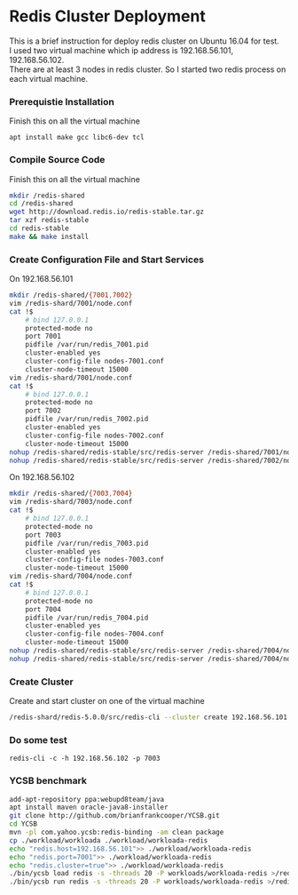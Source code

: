# Redis Cluster Deployment

This is a brief instruction for deploy redis cluster on Ubuntu 16.04 for test.  
I used two virtual machine which ip address is 192.168.56.101, 192.168.56.102.  
There are at least 3 nodes in redis cluster. So I started two redis process on each virtual machine.

### Prerequistie Installation
Finish this on all the virtual machine

    apt install make gcc libc6-dev tcl

### Compile Source Code
Finish this on all the virtual machine
```bash
mkdir /redis-shared
cd /redis-shared
wget http://download.redis.io/redis-stable.tar.gz
tar xzf redis-stable
cd redis-stable
make && make install
```

### Create Configuration File and Start Services
On 192.168.56.101
```bash
mkdir /redis-shared/{7001,7002}
vim /redis-shard/7001/node.conf
cat !$
    # bind 127.0.0.1
    protected-mode no
    port 7001
    pidfile /var/run/redis_7001.pid
    cluster-enabled yes
    cluster-config-file nodes-7001.conf
    cluster-node-timeout 15000
vim /redis-shard/7001/node.conf
cat !$
    # bind 127.0.0.1
    protected-mode no
    port 7002
    pidfile /var/run/redis_7002.pid
    cluster-enabled yes
    cluster-config-file nodes-7002.conf
    cluster-node-timeout 15000
nohup /redis-shared/redis-stable/src/redis-server /redis-shared/7001/node.conf &
nohup /redis-shared/redis-stable/src/redis-server /redis-shared/7002/node.conf &
```

On 192.168.56.102
```bash
mkdir /redis-shared/{7003,7004}
vim /redis-shard/7003/node.conf
cat !$
    # bind 127.0.0.1
    protected-mode no
    port 7003
    pidfile /var/run/redis_7003.pid
    cluster-enabled yes
    cluster-config-file nodes-7003.conf
    cluster-node-timeout 15000
vim /redis-shard/7004/node.conf
cat !$
    # bind 127.0.0.1
    protected-mode no
    port 7004
    pidfile /var/run/redis_7004.pid
    cluster-enabled yes
    cluster-config-file nodes-7004.conf
    cluster-node-timeout 15000
nohup /redis-shared/redis-stable/src/redis-server /redis-shared/7004/node.conf &
nohup /redis-shared/redis-stable/src/redis-server /redis-shared/7004/node.conf &
```

### Create Cluster
Create and start cluster on one of the virtual machine
```bash
/redis-shard/redis-5.0.0/src/redis-cli --cluster create 192.168.56.101:7001 192.168.56.101:7002 192.168.56.102:7003 192.168.56.102:7004
```

### Do some test
    redis-cli -c -h 192.168.56.102 -p 7003


### YCSB benchmark
```bash
add-apt-repository ppa:webupd8team/java
apt install maven oracle-java8-installer
git clone http://github.com/brianfrankcooper/YCSB.git
cd YCSB
mvn -pl com.yahoo.ycsb:redis-binding -am clean package
cp ./workload/workloada ./workload/workloada-redis
echo "redis.host=192.168.56.101">> ./workload/workloada-redis
echo "redis.port=7001">> ./workload/workloada-redis
echo "redis.cluster=true">> ./workload/workloada-redis
./bin/ycsb load redis -s -threads 20 -P workloads/workloada-redis >/redis-shared/ycsbload.txt 
./bin/ycsb run redis -s -threads 20 -P workloads/workloada-redis >/redis-shared/ycsbrun.txt 
```
